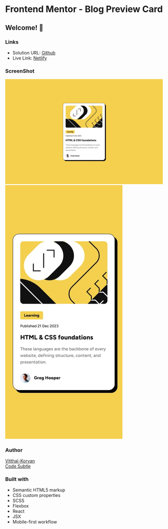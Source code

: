 # Frontend Mentor - Blog Preview Card
## Welcome! 👋

### Links

- Solution URL: [Github](https://github.com/vitthal-korvan/Frontend-Mentor-Challenges/tree/main/React/blog-preview-card)<br>
- Live Link: [Netlify](https://code-subtle-blog-preview-page.netlify.app/)

### ScreenShot

![Desktop](https://github.com/vitthal-korvan/Frontend-Mentor-Challenges/blob/main/React/blog-preview-card/src/design/desktop-design.jpg)
![Mobile](https://github.com/vitthal-korvan/Frontend-Mentor-Challenges/blob/main/React/blog-preview-card/src/design/mobile-design.jpg)

### Author

[Vitthal-Korvan](https://www.linkedin.com/in/vitthal-korvan)<br>
[Code Subtle](https://www.linkedin.com/company/code-subtle)


### Built with

- Semantic HTML5 markup
- CSS custom properties
- SCSS
- Flexbox
- React
- JSX
- Mobile-first workflow
